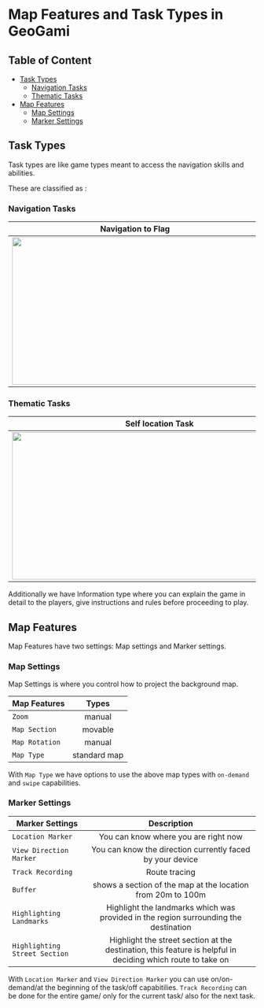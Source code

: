 # **Map Features and Task Types in GeoGami**

## Table of Content

<!--ts-->
   * [Task Types](#task-types) 
      * [Navigation Tasks](#navigation-tasks)
      * [Thematic Tasks](#thematic-tasks)
   * [Map Features](#map-features) 
      * [Map Settings](#map-settings)
      * [Marker Settings](#marker-settings)
<!--te-->

## Task Types

Task types are like game types meant to access the navigation skills and abilities.

These are classified as : 

###  Navigation Tasks 

| Navigation to Flag | Navigation with Arrow | Navigation via Text | Navigation via Photo |
| ------------------ | --------------------- | ------------------- | -------------------- |
| <img src = 'https://user-images.githubusercontent.com/94603960/187637133-a20c0fda-10aa-4503-998e-6dbbaf797a96.png' width = 500 height = 300>| <img src = 'https://user-images.githubusercontent.com/94603960/187635944-32cb9af4-38c4-4708-9c4d-17e12233b063.png' width = 500 height = 300 > | <img src = 'https://user-images.githubusercontent.com/94603960/187636087-572196b9-53ed-4549-956f-51d2e37cc1d7.png' width = 500 height = 300 > | <img src = 'https://user-images.githubusercontent.com/94603960/187642472-3f325e27-42fd-4e31-854f-d544cecf093e.png' width = 500 height = 300 > |


### Thematic Tasks

| Self location Task | Object location Task | Direction determination Task | Free Tasks |
| ------------------ | -------------------- | ---------------------------- | ---------- |
| <img src = 'https://user-images.githubusercontent.com/94603960/187638750-25c43869-2e90-4e37-9b68-8e24d6b6bcc9.png' width = 600 height = 300> | <img src = 'https://user-images.githubusercontent.com/94603960/187638782-22d54619-c337-4b15-aa2a-4f827fc37123.png' width = 600 height = 300> | <img src = 'https://user-images.githubusercontent.com/94603960/187639130-4daa58c2-3e41-4718-a2e2-46b20f2e0837.png' width = 550 height = 300> | <img src = 'https://user-images.githubusercontent.com/94603960/187638950-b029cbd6-0b54-4934-84f4-13b40747b523.png' width = 600 height = 300> |

Additionally we have Information type where you can explain the game in detail to the players, give instructions and rules before proceeding to play.

## Map Features

Map Features have two settings: Map settings and Marker settings.

### Map Settings

Map Settings is where you control how to project the background map.

| Map Features  | Types   |
| ------------- |:-------------:|
|     `Zoom`    | manual |Zoom to the task|Zoom to the game| off |
|`Map Section`  | movable | automatically-centered | static | |
| `Map Rotation`| manual | automatically | automatically on-demand | fixed to north |
| `Map Type`    | standard map| satellite image | 3D view | Blank map |

With `Map Type` we have options to use the above map types with `on-demand` and `swipe` capabilities.


### Marker Settings

| Marker Settings |  Description |
| ----------------| :----------------------------------:|
| `Location Marker` | You can know where you are right now |
| `View Direction Marker` | You can know the direction currently faced by your device |
| `Track Recording` | Route tracing |
| `Buffer` | shows a section of the map at the location from 20m to 100m |
| `Highlighting Landmarks` | Highlight the landmarks which was provided in the region surrounding the destination |
| `Highlighting Street Section` | Highlight the street section at the destination, this feature is helpful in deciding which route to take on |

With `Location Marker` and `View Direction Marker` you can use on/on-demand/at the beginning of the task/off capabitilies.
`Track Recording` can be done for the entire game/ only for the current task/ also for the next task.
